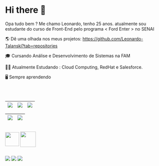 # Hi there 👋

   Opa tudo bem ? Me chamo Leonardo, tenho 25 anos. atualmente sou estudante do curso de Front-End pelo programa < Ford Enter > no SENAI
 
 🌎 Dê uma olhada nos meus projetos: https://github.com/Leonardo-Talanski?tab=repositories

 :mortar_board: Cursando Análise e Desenvolvimento de Sistemas na FAM
 
 👨‍💻 Atualmente Estudando : Cloud Computing, RedHat e Salesforce.
 
 🖥️ Sempre aprendendo 

<br><br>
<div>
   
 | ![](http://github-profile-summary-cards.vercel.app/api/cards/stats?username=Leonardo-Talanski&theme=nord_dark) | ![](http://github-profile-summary-cards.vercel.app/api/cards/repos-per-language?username=Leonardo-Talanski&hide=Html&theme=nord_dark) | ![](http://github-profile-summary-cards.vercel.app/api/cards/most-commit-language?username=Leonardo-Talanski&theme=nord_dark) |
| :-: | :-: | :-: |

| ![](http://github-profile-summary-cards.vercel.app/api/cards/profile-details?username=Leonardo-Talanski&theme=nord_dark) | ![](https://github-readme-streak-stats.herokuapp.com/?user=Leonardo-Talanski&hide_border=true&date_format=M%20j%5B%2C%20Y%5D&background=2D3742&stroke=2D3742&ring=6bbbca&fire=6bbbca&currStreakNum=fff&sideNums=6bbbca&currStreakLabel=6bbbca&sideLabels=fff&dates=fff) |
| :-: | :-: |

</div>

<div style="display: inline_block"><br>    
  <img align="center" height="45px" src =https://skillicons.dev/icons?i=html,css,javascript,nodejs,redhat(https://skillicons.dev)/> 
  <img align="center" height="50px" src="https://cdn.jsdelivr.net/gh/devicons/devicon/icons/redhat/redhat-original-wordmark.svg"/>
</div>
                
  ##

  <a href="https://www.instagram.com/leonardo_talanski/" target="_blank"><img src="https://img.shields.io/badge/-Instagram-%23E4405F?style=for-the-badge&logo=instagram&logoColor=white" target="_blank"></a>
  <a href = "mailto:leonardo.e.t@hotmail.com"><img src="https://img.shields.io/badge/Microsoft_Outlook-0078D4?style=for-the-badge&logo=microsoft-outlook&logoColor=white"></a>
  <a href="https://www.linkedin.com/in/leonardo-talanski-88084b78/" target="_blank"><img src="https://img.shields.io/badge/-LinkedIn-%230077B5?style=for-the-badge&logo=linkedin&logoColor=white" target="_blank"></a> 
  
  <!--![gif github](https://github.com/Leonardo-Talanski/Leonardo-Talanski/assets/126731524/3ea5e6a6-129b-49e7-aa74-d32dce636714)
 
